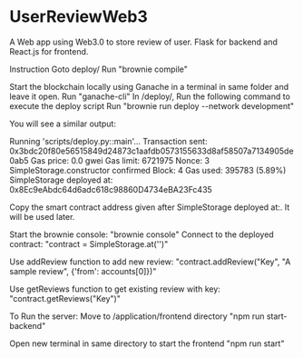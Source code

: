 # UserReviewWeb3
A Web app using Web3.0 to store review of user.
Flask for backend and React.js for frontend.

Instruction
Goto deploy/
Run "brownie compile"

Start the blockchain locally using Ganache in a terminal in same folder and leave it open.
Run "ganache-cli"
In /deploy/, Run the following command to execute the deploy script
Run "brownie run deploy --network development"

You will see a similar output:

Running 'scripts/deploy.py::main'...
Transaction sent: 0x3bdc20f80e56515849d24873c1aafdb0573155633d8af58507a7134905de0ab5
  Gas price: 0.0 gwei   Gas limit: 6721975   Nonce: 3
  SimpleStorage.constructor confirmed   Block: 4   Gas used: 395783 (5.89%)
  SimpleStorage deployed at: 0x8Ec9eAbdc64d6adc618c98860D4734eBA23Fc435
  
 Copy the smart contract address given after SimpleStorage deployed at:. It will be used later.
 
Start the brownie console:
"brownie console"
Connect to the deployed contract:
"contract = SimpleStorage.at('<Contract address>')"

Use addReview function to add new review:
"contract.addReview("Key", "A sample review", {'from': accounts[0]})"

Use getReviews function to get existing review with key:
"contract.getReviews("Key")"

To Run the server:
Move to /application/frontend directory
"npm run start-backend"

Open new terminal in same directory to start the frontend
"npm run start"

